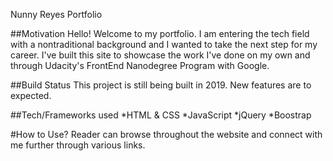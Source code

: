 Nunny Reyes Portfolio 

##Motivation
Hello! Welcome to my portfolio. I am entering the tech field with a nontraditional background and I wanted to take the next step for my career. I've built this site to showcase the work I've done on my own and through Udacity's FrontEnd Nanodegree Program with Google. 


##Build Status
This project is still being built in 2019. New features are to expected.


##Tech/Frameworks used
    *HTML & CSS
    *JavaScript
    *jQuery
    *Boostrap

#How to Use?
Reader can browse throughout the website and connect with me further through various links. 